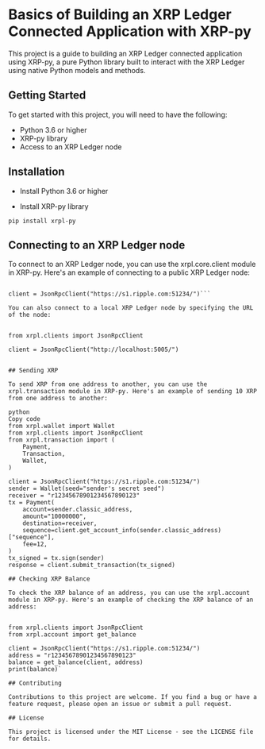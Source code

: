 # Basics of Building an XRP Ledger Connected Application with XRP-py
This project is a guide to building an XRP Ledger connected application using XRP-py, a pure Python library built to interact with the XRP Ledger using native Python models and methods.

## Getting Started
To get started with this project, you will need to have the following:

+ Python 3.6 or higher
+ XRP-py library
+ Access to an XRP Ledger node

## Installation
+ Install Python 3.6 or higher

+ Install XRP-py library

`pip install xrpl-py
`

## Connecting to an XRP Ledger node

To connect to an XRP Ledger node, you can use the xrpl.core.client module in XRP-py. Here's an example of connecting to a public XRP Ledger node:


```from xrpl.clients import JsonRpcClient

client = JsonRpcClient("https://s1.ripple.com:51234/")```

You can also connect to a local XRP Ledger node by specifying the URL of the node:


from xrpl.clients import JsonRpcClient

client = JsonRpcClient("http://localhost:5005/")


## Sending XRP

To send XRP from one address to another, you can use the xrpl.transaction module in XRP-py. Here's an example of sending 10 XRP from one address to another:

python
Copy code
from xrpl.wallet import Wallet
from xrpl.clients import JsonRpcClient
from xrpl.transaction import (
    Payment,
    Transaction,
    Wallet,
)

client = JsonRpcClient("https://s1.ripple.com:51234/")
sender = Wallet(seed="sender's secret seed")
receiver = "r12345678901234567890123"
tx = Payment(
    account=sender.classic_address,
    amount="10000000",
    destination=receiver,
    sequence=client.get_account_info(sender.classic_address)["sequence"],
    fee=12,
)
tx_signed = tx.sign(sender)
response = client.submit_transaction(tx_signed)

## Checking XRP Balance

To check the XRP balance of an address, you can use the xrpl.account module in XRP-py. Here's an example of checking the XRP balance of an address:


from xrpl.clients import JsonRpcClient
from xrpl.account import get_balance

client = JsonRpcClient("https://s1.ripple.com:51234/")
address = "r12345678901234567890123"
balance = get_balance(client, address)
print(balance)`

## Contributing

Contributions to this project are welcome. If you find a bug or have a feature request, please open an issue or submit a pull request.

## License

This project is licensed under the MIT License - see the LICENSE file for details.
